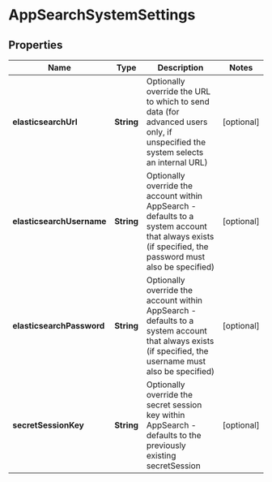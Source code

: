 # AppSearchSystemSettings

## Properties
Name | Type | Description | Notes
------------ | ------------- | ------------- | -------------
**elasticsearchUrl** | **String** | Optionally override the URL to which to send data (for advanced users only, if unspecified the system selects an internal URL) |  [optional]
**elasticsearchUsername** | **String** | Optionally override the account within AppSearch - defaults to a system account that always exists (if specified, the password must also be specified) |  [optional]
**elasticsearchPassword** | **String** | Optionally override the account within AppSearch - defaults to a system account that always exists (if specified, the username must also be specified) |  [optional]
**secretSessionKey** | **String** | Optionally override the secret session key within AppSearch - defaults to the previously existing secretSession |  [optional]
